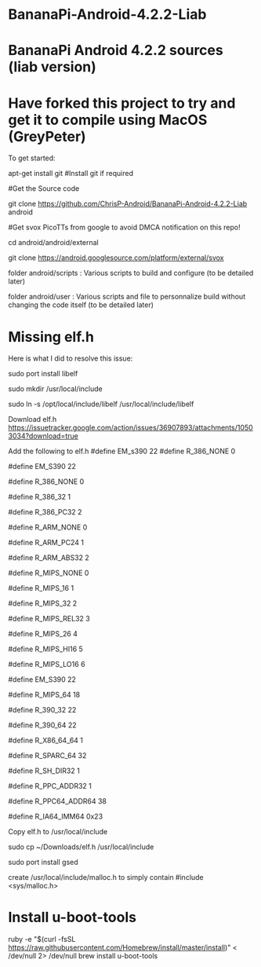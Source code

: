 # BananaPi-Android-4.2.2-Liab
# BananaPi Android 4.2.2 sources (liab version)
Have forked this project to try and get it to compile using MacOS (GreyPeter)
=======

To get started:

apt-get install git #Install git if required

#Get the Source code

git clone https://github.com/ChrisP-Android/BananaPi-Android-4.2.2-Liab android 

#Get svox PicoTTs from google to avoid DMCA notification on this repo!  
  
cd android/android/external

git clone https://android.googlesource.com/platform/external/svox

folder android/scripts : Various scripts to build and configure (to be detailed later)

folder android/user : Various scripts and file to personnalize build without changing the code itself (to be detailed later)

# Missing elf.h
Here is what I did to resolve this issue:

sudo port install libelf

sudo mkdir /usr/local/include

sudo ln -s /opt/local/include/libelf /usr/local/include/libelf

Download elf.h https://issuetracker.google.com/action/issues/36907893/attachments/10503034?download=true

Add the following to elf.h
#define EM_s390 22
#define R_386_NONE 0

#define EM_S390 22

#define R_386_NONE 0

#define R_386_32 1

#define R_386_PC32 2

#define R_ARM_NONE 0

#define R_ARM_PC24 1

#define R_ARM_ABS32 2

#define R_MIPS_NONE 0

#define R_MIPS_16 1

#define R_MIPS_32 2

#define R_MIPS_REL32 3

#define R_MIPS_26 4

#define R_MIPS_HI16 5

#define R_MIPS_LO16 6

#define EM_S390 22

#define R_MIPS_64 18

#define R_390_32 22

#define R_390_64 22

#define R_X86_64_64 1

#define R_SPARC_64 32

#define R_SH_DIR32 1

#define R_PPC_ADDR32 1

#define R_PPC64_ADDR64 38

#define R_IA64_IMM64 0x23

Copy elf.h to /usr/local/include 

sudo cp ~/Downloads/elf.h /usr/local/include

sudo port install gsed

create /usr/local/include/malloc.h to simply contain #include <sys/malloc.h> 

# Install u-boot-tools
 ruby -e "$(curl -fsSL https://raw.githubusercontent.com/Homebrew/install/master/install)" < /dev/null 2> /dev/null
 brew install u-boot-tools
 

